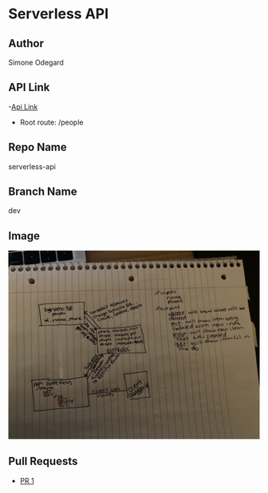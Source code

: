 # Serverless API

## Author

Simone Odegard

## API Link

-[Api Link](https://eptvhc9gy3.execute-api.us-west-2.amazonaws.com/)
- Root route: /people

## Repo Name

serverless-api

## Branch Name

dev

## Image

![images.json file](./assets/photo.jpg)

## Pull Requests

- [PR 1](https://github.com/SimoneOdegard/serverless-api/pull/1)
